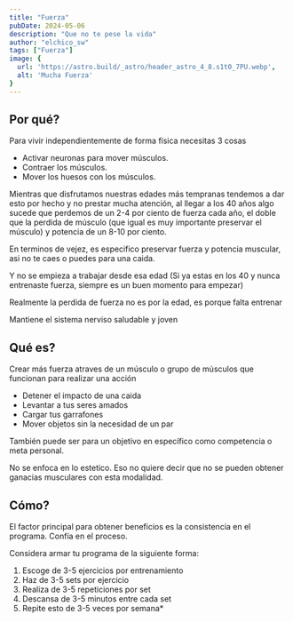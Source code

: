 ```yaml
---
title: "Fuerza"
pubDate: 2024-05-06
description: "Que no te pese la vida"
author: "elchico_sw"
tags: ["Fuerza"]
image: {
  url: 'https://astro.build/_astro/header_astro_4_8.s1t0_7PU.webp',
  alt: 'Mucha Fuerza'
}
---
```


## Por qué?

Para vivir independientemente de forma física necesitas 3 cosas

- Activar neuronas para mover músculos.
- Contraer los músculos.
- Mover los huesos con los músculos.

Mientras que disfrutamos nuestras edades más tempranas tendemos a dar esto por hecho y no prestar mucha atención, al llegar a los 40 años algo sucede que perdemos de un 2-4 por ciento de fuerza cada año, el doble que la perdida de músculo (que igual es muy importante preservar el músculo) y potencia de un 8-10 por ciento.

En terminos de vejez, es especifico preservar fuerza y potencia muscular, asi no te caes o puedes para una caida.

Y no se empieza a trabajar desde esa edad (Si ya estas en los 40 y nunca entrenaste fuerza, siempre es un buen momento para empezar)

Realmente la perdida de fuerza no es por la edad, es porque falta entrenar

Mantiene el sistema nerviso saludable y joven

## Qué es?

Crear más fuerza atraves de un músculo o grupo de músculos que funcionan para realizar una acción

- Detener el impacto de una caida
- Levantar a tus seres amados
- Cargar tus garrafones
- Mover objetos sin la necesidad de un par

También puede ser para un objetivo en específico como competencia o meta personal.

No se enfoca en lo estetico. Eso no quiere decir que no se pueden obtener ganacias musculares con esta modalidad. 

## Cómo?

El factor principal para obtener beneficios es la consistencia en el programa. Confía en el proceso.

Considera armar tu programa de la siguiente forma:

1. Escoge de 3-5 ejercicios por entrenamiento
2. Haz de 3-5 sets por ejercicio
3. Realiza de 3-5 repeticiones por set
4. Descansa de 3-5 minutos entre cada set
5. Repite esto de 3-5 veces por semana*